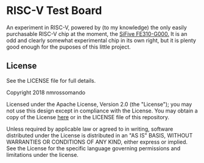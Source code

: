RISC-V Test Board
=================

An experiment in RISC-V, powered by (to my knowledge) the only easily purchasable RISC-V chip at the moment, the [SiFive FE310-G000.](https://www.crowdsupply.com/sifive/hifive1)
It is an odd and clearly somewhat experimental chip in its own right, but it is plenty good enough for the puposes of this little project.

License
-------
See the LICENSE file for full details.

Copyright 2018 nmrossomando

Licensed under the Apache License, Version 2.0 (the "License"); you may not use this design except in compliance with the License. You may obtain a copy of the License [here](www.apache.org/licenses/LICENSE-2.0) or in the LICENSE file of this repository.

Unless required by applicable law or agreed to in writing, software distributed under the License is distributed in an "AS IS" BASIS, WITHOUT WARRANTIES OR CONDITIONS OF ANY KIND, either express or implied. See the License for the specific language governing permissions and limitations under the license.

